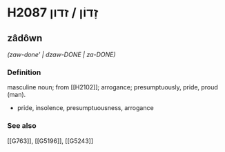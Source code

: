 # H2087 זָדוֹן / זדון

## zâdôwn

_(zaw-done' | dzaw-DONE | za-DONE)_

### Definition

masculine noun; from [[H2102]]; arrogance; presumptuously, pride, proud (man).

- pride, insolence, presumptuousness, arrogance
### See also

[[G763]], [[G5196]], [[G5243]]

